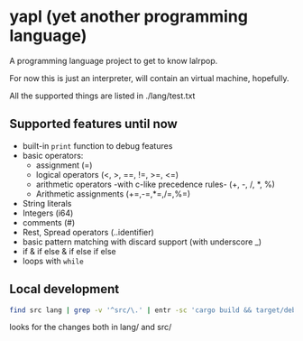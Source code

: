 # yapl (yet another programming language)

A programming language project to get to know lalrpop.

For now this is just an interpreter, will contain an virtual machine, hopefully.

All the supported things are listed in ./lang/test.txt

## Supported features until now

- built-in `print` function to debug features
- basic operators:
  - assignment (=)
  - logical operators (<, >, ==, !=, >=, <=)
  - arithmetic operators -with c-like precedence rules- (+, -, /, \*, %)
  - Arithmetic assignments (+=,-=,\*=,/=,%=)
- String literals
- Integers (i64)
- comments (#)
- Rest, Spread operators (..identifier)
- basic pattern matching with discard support (with underscore \_)
- if & if else & if else if else
- loops with `while`

## Local development

```sh
find src lang | grep -v '^src/\.' | entr -sc 'cargo build && target/debug/yapl'
```

looks for the changes both in lang/ and src/
